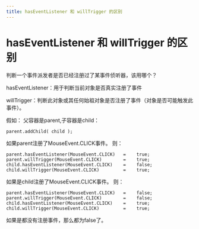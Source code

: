 ```yaml
---
title: hasEventListener 和 willTrigger 的区别
---
```

# hasEventListener 和 willTrigger 的区别

判断一个事件派发者是否已经注册过了某事件侦听器，该用哪个？

hasEventListener：用于判断当前对象是否真实注册了事件

willTrigger：判断此对象或其任何始祖对象是否注册了事件（对象是否可能触发此事件）。

假如：
父容器是parent,子容器是child：

```
parent.addChild( child );
```
如果parent注册了MouseEvent.CLICK事件。
则：

```
parent.hasEventListener(MouseEvent.CLICK)   =    true;                                                 
parent.willTrigger(MouseEvent.CLICK)        =    true;                                                 
child.hasEventListener(MouseEvent.CLICK)    =    false;                                                 
child.willTrigger(MouseEvent.CLICK)         =    true;
```
如果是child注册了MouseEvent.CLICK事件。
则：

```
parent.hasEventListener(MouseEvent.CLICK)   =    false;  
parent.willTrigger(MouseEvent.CLICK)        =    false;                                                 
child.hasEventListener(MouseEvent.CLICK)    =    true;                                                 
child.willTrigger(MouseEvent.CLICK)         =    true;
```  
如果是都没有注册事件，那么都为false了。

